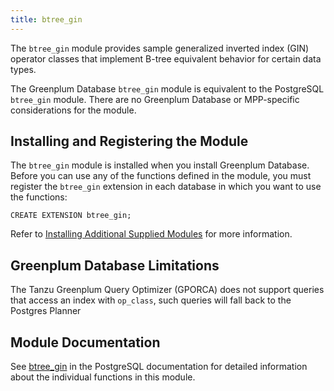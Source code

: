 ```yaml
---
title: btree_gin 
---
```


The `btree_gin` module provides sample generalized inverted index \(GIN\) operator classes that implement B-tree equivalent behavior for certain data types.

The Greenplum Database `btree_gin` module is equivalent to the PostgreSQL `btree_gin` module. There are no Greenplum Database or MPP-specific considerations for the module.

## <a id="topic_reg"></a>Installing and Registering the Module 

The `btree_gin` module is installed when you install Greenplum Database. Before you can use any of the functions defined in the module, you must register the `btree_gin` extension in each database in which you want to use the functions:

```
CREATE EXTENSION btree_gin;
```

Refer to [Installing Additional Supplied Modules](../../install_guide/install_modules.html) for more information.

## <a id="topic_issues"></a>Greenplum Database Limitations 

The Tanzu Greenplum Query Optimizer \(GPORCA\) does not support queries that access an index with `op_class`, such queries will fall back to the Postgres Planner

## <a id="topic_info"></a>Module Documentation 

See [btree\_gin](https://www.postgresql.org/docs/9.4/btree-gin.html) in the PostgreSQL documentation for detailed information about the individual functions in this module.

